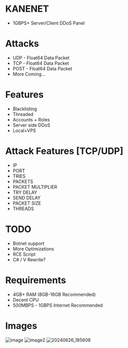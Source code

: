# KANENET
- 1GBPS+ Server/Client DDoS Panel

# Attacks
- UDP - Float64 Data Packet
- TCP - Float64 Data Packet
- POST - Float64 Data Packet
- More Coming...

# Features
- Blacklisting
- Threaded
- Accounts + Roles
- Server side DDoS
- Local+VPS

# Attack Features [TCP/UDP]
- IP
- PORT
- TRIES
- PACKETS
- PACKET MULTIPLIER
- TRY DELAY
- SEND DELAY
- PACKET SIZE
- THREADS

# TODO
- Botnet support
- More Optimizations
- RCE Script
- C# / V Rewrite?

# Requirements
- 4GB+ RAM (8GB-16GB Recommended)
- Decent CPU
- 500MBPS - 1GBPS Internet Recommended

# Images
![image](https://github.com/NextrixVFX/KANENET/assets/110208771/e289bc57-a172-444d-8c86-356c33c1b1c8)
![image2](https://github.com/NextrixVFX/KANENET/assets/110208771/e2e395ba-22da-4969-9e08-4907f9dd8303)
![20240626_185608](https://github.com/NextrixVFX/KANENET/assets/110208771/ba4ea606-cb0c-4ee3-b610-b7a10cffdcd4)
